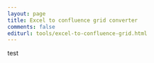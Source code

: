 ```yaml
---
layout: page
title: Excel to confluence grid converter
comments: false
editurl: tools/excel-to-confluence-grid.html
---
```


test
